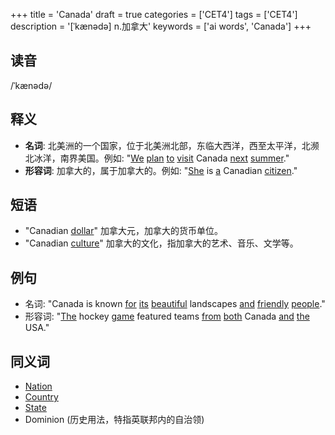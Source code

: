 +++
title = 'Canada'
draft = true
categories = ['CET4']
tags = ['CET4']
description = '[ˈkænədə] n.加拿大'
keywords = ['ai words', 'Canada']
+++

## 读音
/ˈkænədə/

## 释义
- **名词**: 北美洲的一个国家，位于北美洲北部，东临大西洋，西至太平洋，北濒北冰洋，南界美国。例如: "[We](/post/we/) [plan](/post/plan/) [to](/post/to/) [visit](/post/visit/) Canada [next](/post/next/) [summer](/post/summer/)."
- **形容词**: 加拿大的，属于加拿大的。例如: "[She](/post/she/) is [a](/post/a/) Canadian [citizen](/post/citizen/)."

## 短语
- "Canadian [dollar](/post/dollar/)" 加拿大元，加拿大的货币单位。
- "Canadian [culture](/post/culture/)" 加拿大的文化，指加拿大的艺术、音乐、文学等。

## 例句
- 名词: "Canada is known [for](/post/for/) [its](/post/its/) [beautiful](/post/beautiful/) landscapes [and](/post/and/) [friendly](/post/friendly/) [people](/post/people/)."
- 形容词: "[The](/post/the/) hockey [game](/post/game/) featured teams [from](/post/from/) [both](/post/both/) Canada [and](/post/and/) [the](/post/the/) USA."

## 同义词
- [Nation](/post/nation/)
- [Country](/post/country/)
- [State](/post/state/)
- Dominion (历史用法，特指英联邦内的自治领)
